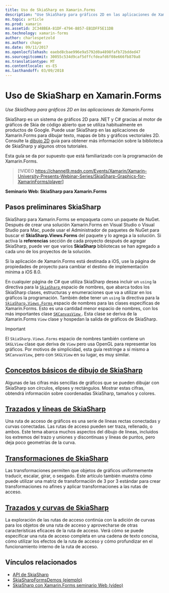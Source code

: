 ```yaml
---
title: Uso de SkiaSharp en Xamarin.Forms
description: "Use SkiaSharp para gráficos 2D en las aplicaciones de Xamarin.Forms"
ms.topic: article
ms.prod: xamarin
ms.assetid: 2C348BEA-81DF-4794-8857-EB1DFF5E11DB
ms.technology: xamarin-forms
author: charlespetzold
ms.author: chape
ms.date: 09/11/2017
ms.openlocfilehash: eaebd8cbae996e9a5792d0a4898fafb72bdded47
ms.sourcegitcommit: 30055c534d9caf5dffcfdeafd6f08e666fb870a8
ms.translationtype: MT
ms.contentlocale: es-ES
ms.lasthandoff: 03/09/2018
---
```

# <a name="using-skiasharp-in-xamarinforms"></a>Uso de SkiaSharp en Xamarin.Forms

_Use SkiaSharp para gráficos 2D en las aplicaciones de Xamarin.Forms_

SkiaSharp es un sistema de gráficos 2D para .NET y C# gracias al motor de gráficos de Skia de código abierto que se utiliza habitualmente en productos de Google. Puede usar SkiaSharp en las aplicaciones de Xamarin.Forms para dibujar texto, mapas de bits y gráficos vectoriales 2D. Consulte la [dibujo 2D](~/graphics-games/skiasharp/index.md) guía para obtener más información sobre la biblioteca de SkiaSharp y algunos otros tutoriales.

Esta guía se da por supuesto que está familiarizado con la programación de Xamarin.Forms.

> [!VIDEO https://channel9.msdn.com/Events/Xamarin/Xamarin-University-Presents-Webinar-Series/SkiaSharp-Graphics-for-XamarinForms/player]

**Seminario Web: SkiaSharp para Xamarin.Forms**

## <a name="skiasharp-preliminaries"></a>Pasos preliminares SkiaSharp

SkiaSharp para Xamarin.Forms se empaqueta como un paquete de NuGet. Después de crear una solución Xamarin.Forms en Visual Studio o Visual Studio para Mac, puede usar el Administrador de paquetes de NuGet para buscar el **SkiaSharp.Views.Forms** del paquete y lo agrega a la solución. Si activa la **referencias** sección de cada proyecto después de agregar SkiaSharp, puede ver que varios **SkiaSharp** bibliotecas se han agregado a cada uno de los proyectos de la solución.

Si la aplicación de Xamarin.Forms está destinada a iOS, use la página de propiedades de proyecto para cambiar el destino de implementación mínima a iOS 8.0.

En cualquier página de C# que utiliza SkiaSharp desea incluir un `using` la directiva para la [ `SkiaSharp` ](https://developer.xamarin.com/api/namespace/SkiaSharp/) espacio de nombres, que abarca todos los SkiaSharp clases, estructuras y enumeraciones que va a utilizar en los gráficos la programación. También debe tener un `using` la directiva para la [ `SkiaSharp.Views.Forms` ](https://developer.xamarin.com/api/namespace/SkiaSharp.Views.Forms/) espacio de nombres para las clases específicas de Xamarin.Forms. Esto es una cantidad menor espacio de nombres, con los más importantes clase [ `SKCanvasView` ](https://developer.xamarin.com/api/type/SkiaSharp.Views.Forms.SKCanvasView/). Esta clase se deriva de la Xamarin.Forms `View` clase y hospedan la salida de gráficos de SkiaSharp.

> [!IMPORTANT]
> El `SkiaSharp.Views.Forms` espacio de nombres también contiene un `SKGLView` clase que deriva de `View` pero usa OpenGL para representar los gráficos. Por motivos de simplicidad, esta guía restringe a sí mismo a `SKCanvasView`, pero con `SKGLView` en su lugar, es muy similar.

## <a name="skiasharp-drawing-basicsbasicsindexmd"></a>[Conceptos básicos de dibujo de SkiaSharp](basics/index.md)

Algunas de las cifras más sencillas de gráficos que se pueden dibujar con SkiaSharp son círculos, elipses y rectángulos. Mostrar estas cifras, obtendrá información sobre coordenadas SkiaSharp, tamaños y colores.

## <a name="skiasharp-lines-and-pathspathsindexmd"></a>[Trazados y líneas de SkiaSharp](paths/index.md)

Una ruta de acceso de gráficos es una serie de líneas rectas conectadas y curvas conectadas. Las rutas de acceso pueden ser traza, rellenado, o ambos. Este tema abarca muchos aspectos del dibujo de líneas, incluidos los extremos del trazo y uniones y discontinuas y líneas de puntos, pero deja poco geometrías de la curva.

## <a name="skiasharp-transformstransformsindexmd"></a>[Transformaciones de SkiaSharp](transforms/index.md)

Las transformaciones permiten que objetos de gráficos uniformemente traducir, escalar, girar, o sesgado. Este artículo también muestra cómo puede utilizar una matriz de transformación de 3 por 3 estándar para crear transformaciones no afines y aplicar transformaciones a las rutas de acceso.

## <a name="skiasharp-curves-and-pathscurvesindexmd"></a>[Trazados y curvas de SkiaSharp](curves/index.md)

La exploración de las rutas de acceso continúa con la adición de curvas para los objetos de una ruta de acceso y aprovecharse de otras características eficaces de la ruta de acceso. Verá cómo se puede especificar una ruta de acceso completa en una cadena de texto concisa, cómo utilizar los efectos de la ruta de acceso y cómo profundizar en el funcionamiento interno de la ruta de acceso.


## <a name="related-links"></a>Vínculos relacionados

- [API de SkiaSharp](https://developer.xamarin.com/api/root/SkiaSharp/)
- [SkiaSharpFormsDemos (ejemplo)](https://developer.xamarin.com/samples/xamarin-forms/SkiaSharpForms/SkiaSharpFormsDemos/)
- [SkiaSharp con Xamarin.Forms seminario Web (vídeo)](https://channel9.msdn.com/Events/Xamarin/Xamarin-University-Presents-Webinar-Series/SkiaSharp-Graphics-for-XamarinForms)
